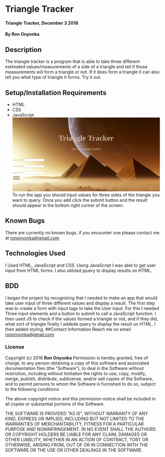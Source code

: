 # Triangle Tracker
#### Triangle Tracker, December 3 2018
#### By **Ron Onyonka**
## Description
The triangle tracker is a program that is able to take three different estimated values/measurements of a side of a triangle and tell if those measurements will form a triangle or not. If it does form a triangle it can also
tell you what type of triangle it forms.
Try it out.
## Setup/Installation Requirements
* HTML
* CSS
* JavaScript
![image](https://github.com/Ronyonka/Triangle-tracker/blob/master/img/ttt.png)
To run the app you should input values for three sides of the triangle you want to query. Once you add click the submit button and the result should appear in the bottom right corner of the screen.
## Known Bugs
There are currently no known bugs. if you encounter one please contact me at rononyonka@gmail.com
## Technologies Used
I Used HTML, JavaScript and CSS. Using JavaScript I was able to get user input from HTML forms.
I also utilized jquery to display results on HTML.
## BDD
I began the project by recognizing that I needed to make an app that would take user input of
three different values and display a result. The first step was to create a form with input tags
to take the User input. For this I needed Three input elements and a button to submit to call a JavaScript function. I then used JS to check if the values formed a triangle or not, and if they did, what sort of triangle finally I addeda query to display the result on HTML. I then added styling.
##Contact Information
Reach me on email rononyonka@gmail.com
### License
Copyright (c) 2018 **Ron Onyonka**
Permission is hereby granted, free of charge, to any person obtaining a copy
of this software and associated documentation files (the "Software"), to deal
in the Software without restriction, including without limitation the rights
to use, copy, modify, merge, publish, distribute, sublicense, and/or sell
copies of the Software, and to permit persons to whom the Software is
furnished to do so, subject to the following conditions:

The above copyright notice and this permission notice shall be included in all
copies or substantial portions of the Software.

THE SOFTWARE IS PROVIDED "AS IS", WITHOUT WARRANTY OF ANY KIND, EXPRESS OR
IMPLIED, INCLUDING BUT NOT LIMITED TO THE WARRANTIES OF MERCHANTABILITY,
FITNESS FOR A PARTICULAR PURPOSE AND NONINFRINGEMENT. IN NO EVENT SHALL THE
AUTHORS OR COPYRIGHT HOLDERS BE LIABLE FOR ANY CLAIM, DAMAGES OR OTHER
LIABILITY, WHETHER IN AN ACTION OF CONTRACT, TORT OR OTHERWISE, ARISING FROM,
OUT OF OR IN CONNECTION WITH THE SOFTWARE OR THE USE OR OTHER DEALINGS IN THE
SOFTWARE.
